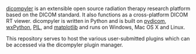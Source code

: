 [dicompyler](http://code.google.com/p/dicompyler) is an extensible open source radiation therapy research platform based on the DICOM standard. It also functions as a cross-platform DICOM RT viewer. dicompyler is written in Python and is built on [pydicom](http://code.google.com/p/pydicom), [wxPython](http://www.wxpython.org), [PIL](http://www.pythonware.com/products/pil/), and [matplotlib](http://matplotlib.sourceforge.net/) and runs on Windows, Mac OS X and Linux.

This repository serves to host the various user-submitted plugins which can be accessed via the dicompyler plugin manager.
